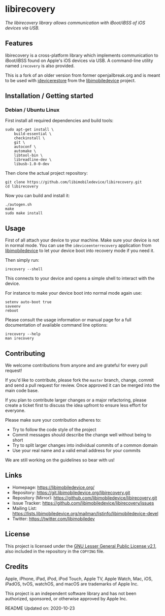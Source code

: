 # libirecovery

*The libirecovery library allows communication with iBoot/iBSS of iOS devices
via USB.*

## Features

libirecovery is a cross-platform library which implements communication to
iBoot/iBSS found on Apple's iOS devices via USB. A command-line utility named
`irecovery` is also provided.

This is a fork of an older version from former openjailbreak.org and is meant to
be used with [idevicerestore](https://github.com/libimobiledevice/idevicerestore.git/) from the [libimobiledevice](https://github.com/libimobiledevice/) project.

## Installation / Getting started

### Debian / Ubuntu Linux

First install all required dependencies and build tools:
```shell
sudo apt-get install \
	build-essential \
	checkinstall \
	git \
	autoconf \
	automake \
	libtool-bin \
	libreadline-dev \
	libusb-1.0-0-dev
```

Then clone the actual project repository:
```shell
git clone https://github.com/libimobiledevice/libirecovery.git
cd libirecovery
```

Now you can build and install it:
```shell
./autogen.sh
make
sudo make install
```

## Usage

First of all attach your device to your machine. Make sure your device is not
in normal mode. You can use the `ideviceenterrecovery` application from
[libimobiledevice](https://github.com/libimobiledevice/libimobiledevice.git/)
to let your device boot into recovery mode if you need it.

Then simply run:
```shell
irecovery --shell
```

This connects to your device and opens a simple shell to interact with the
device.

For instance to make your device boot into normal mode again use:
```shell
setenv auto-boot true
saveenv
reboot
```

Please consult the usage information or manual page for a full documentation of
available command line options:
```shell
irecovery --help
man irecovery
```

## Contributing

We welcome contributions from anyone and are grateful for every pull request!

If you'd like to contribute, please fork the `master` branch, change, commit and
send a pull request for review. Once approved it can be merged into the main
code base.

If you plan to contribute larger changes or a major refactoring, please create a
ticket first to discuss the idea upfront to ensure less effort for everyone.

Please make sure your contribution adheres to:
* Try to follow the code style of the project
* Commit messages should describe the change well without being to short
* Try to split larger changes into individual commits of a common domain
* Use your real name and a valid email address for your commits

We are still working on the guidelines so bear with us!

## Links

* Homepage: https://libimobiledevice.org/
* Repository: https://git.libimobiledevice.org/libirecovery.git
* Repository (Mirror): https://github.com/libimobiledevice/libirecovery.git
* Issue Tracker: https://github.com/libimobiledevice/libirecovery/issues
* Mailing List: https://lists.libimobiledevice.org/mailman/listinfo/libimobiledevice-devel
* Twitter: https://twitter.com/libimobiledev

## License

This project is licensed under the [GNU Lesser General Public License v2.1](https://www.gnu.org/licenses/lgpl-2.1.en.html),
also included in the repository in the `COPYING` file.

## Credits

Apple, iPhone, iPad, iPod, iPod Touch, Apple TV, Apple Watch, Mac, iOS,
iPadOS, tvOS, watchOS, and macOS are trademarks of Apple Inc.

This project is an independent software library and has not been authorized,
sponsored, or otherwise approved by Apple Inc.

README Updated on: 2020-10-23
